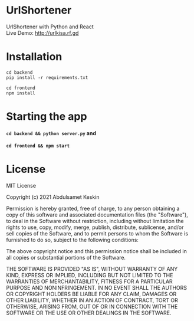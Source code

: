 # UrlShortener
UrlShortener with Python and React <br/>
Live Demo: <http://urlkisa.rf.gd>
# Installation
```shell
cd backend
pip install -r requirements.txt
```
```shell
cd frontend
npm install
```
# Starting the app
#### ```cd backend && python server.py``` and
#### ```cd frontend && npm start```

# License
MIT License

Copyright (c) 2021 Abdulsamet Keskin

Permission is hereby granted, free of charge, to any person obtaining a copy
of this software and associated documentation files (the "Software"), to deal
in the Software without restriction, including without limitation the rights
to use, copy, modify, merge, publish, distribute, sublicense, and/or sell
copies of the Software, and to permit persons to whom the Software is
furnished to do so, subject to the following conditions:

The above copyright notice and this permission notice shall be included in all
copies or substantial portions of the Software.

THE SOFTWARE IS PROVIDED "AS IS", WITHOUT WARRANTY OF ANY KIND, EXPRESS OR
IMPLIED, INCLUDING BUT NOT LIMITED TO THE WARRANTIES OF MERCHANTABILITY,
FITNESS FOR A PARTICULAR PURPOSE AND NONINFRINGEMENT. IN NO EVENT SHALL THE
AUTHORS OR COPYRIGHT HOLDERS BE LIABLE FOR ANY CLAIM, DAMAGES OR OTHER
LIABILITY, WHETHER IN AN ACTION OF CONTRACT, TORT OR OTHERWISE, ARISING FROM,
OUT OF OR IN CONNECTION WITH THE SOFTWARE OR THE USE OR OTHER DEALINGS IN THE
SOFTWARE.
